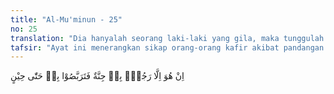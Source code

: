 ```yaml
---
title: "Al-Mu'minun - 25"
no: 25
translation: "Dia hanyalah seorang laki-laki yang gila, maka tunggulah (sabarlah) terhadapnya sampai waktu yang ditentukan.”"
tafsir: "Ayat ini menerangkan sikap orang-orang kafir akibat pandangan mereka yang meremehkan posisi Nuh sebagai rasul. Mereka mengatakan bahwa Nuh tidak lain hanyalah seorang laki-laki yang miring otaknya, yang berbicara seenaknya, dan apa yang diucapkannya tidak beralasan sama sekali, sehingga tidak perlu dilayani. Oleh karena itu, mereka meminta kepada kaumnya untuk sabar sampai Nuh pada suatu waktu sadar dan kembali ke keadaannya yang normal dan kembali memeluk agama nenek moyang mereka. Ucapan mereka itu menunjukkan keingkarannya, padahal mereka mengetahui, bahwa Nuh orang yang paling cerdas pikirannya di antara mereka. \n\nMenyimak perkataan kaum Nabi Nuh, yang menolak kedudukannya sebagai rasul, bisa dikatakan bahwa setiap rasul seharusnya memiliki kelebihan dari umatnya dari segi akhlak dan mukjizat. Seorang rasul kedudukannya harus lebih tinggi karena dengan demikian semua petunjuknya akan diikuti. Di samping itu seorang rasul harus berwibawa, supaya dengan wibawanya ia dapat memimpin umatnya ke jalan yang benar, dan rasul itu maksum, yakni terpelihara dari segala dosa termasuk kesombongan. Ucapan mereka bahwa seruan kepada ketauhidan itu belum pernah mereka terima dari nenek moyang mereka dahulu. Padahal ucapan mereka itu tidak cukup untuk dijadikan alasan menolak risalah Nuh. Tuduhan mereka bahwa Nabi Nuh menderita sakit ingatan, bertentangan dengan kenyataan yang mereka lihat dan alami sendiri."
---
```


اِنْ هُوَ اِلَّا رَجُلٌۢ بِهٖ جِنَّةٌ فَتَرَبَّصُوْا بِهٖ حَتّٰى حِيْنٍ
